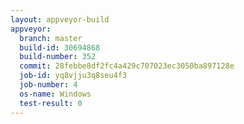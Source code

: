 ```yaml
---
layout: appveyor-build
appveyor:
  branch: master
  build-id: 30694868
  build-number: 352
  commit: 28febbe8df2fc4a429c707023ec3050ba897128e
  job-id: yq8vjju3q8seu4f3
  job-number: 4
  os-name: Windows
  test-result: 0
---
```

